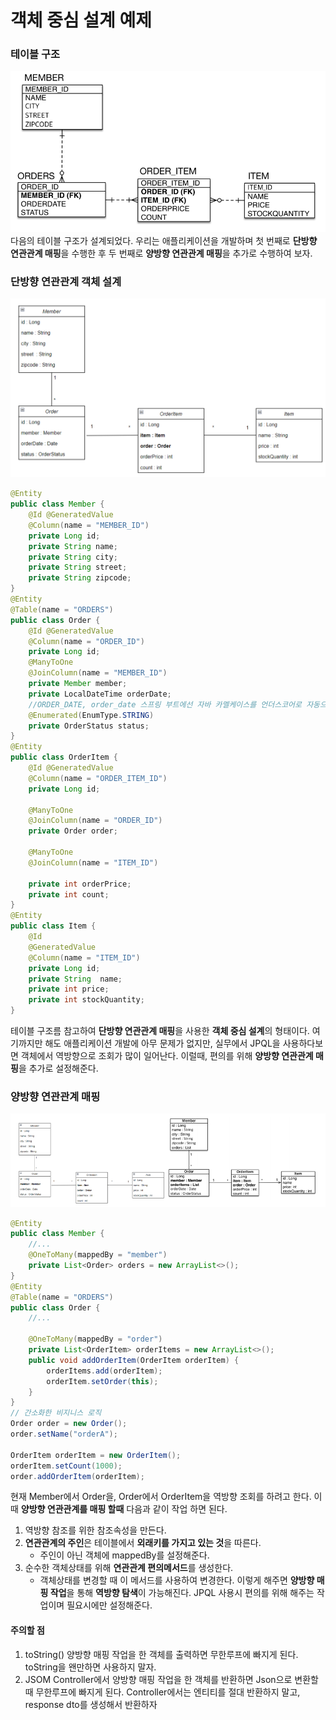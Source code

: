 # 객체 중심 설계 예제
### 테이블 구조
![image-20231011142856274](img/image-20231011142856274.png)
다음의 테이블 구조가 설계되었다.
우리는 애플리케이션을 개발하며 첫 번째로 **단방향 연관관계 매핑**을 수행한 후
두 번째로 **양방향 연관관계 매핑**을 추가로 수행하여 보자.
### 단방향 연관관계 객체 설계
![image-20231011145313289](img/image-20231011145313289.png)
```java
@Entity
public class Member {
    @Id @GeneratedValue
    @Column(name = "MEMBER_ID")
    private Long id;
    private String name;
    private String city;
    private String street;
    private String zipcode;
}
@Entity
@Table(name = "ORDERS")
public class Order {
    @Id @GeneratedValue
    @Column(name = "ORDER_ID")
    private Long id;
    @ManyToOne
    @JoinColumn(name = "MEMBER_ID")
    private Member member;
    private LocalDateTime orderDate; 
    //ORDER_DATE, order_date 스프링 부트에선 자바 카멜케이스를 언더스코어로 자동으로 바꿔줌
    @Enumerated(EnumType.STRING)
    private OrderStatus status;
}
@Entity
public class OrderItem {
    @Id @GeneratedValue
    @Column(name = "ORDER_ITEM_ID")
    private Long id;
    
    @ManyToOne
    @JoinColumn(name = "ORDER_ID")
    private Order order;
    
    @ManyToOne
    @JoinColumn(name = "ITEM_ID")
    
    private int orderPrice;
    private int count;
}
@Entity
public class Item {
    @Id
    @GeneratedValue
    @Column(name = "ITEM_ID")
    private Long id;
    private String  name;
    private int price;
    private int stockQuantity;
}
```
테이블 구조름 참고하여 **단방향 연관관계 매핑**을 사용한 **객체 중심 설계**의 형태이다.
여기까지만 해도 애플리케이션 개발에 아무 문제가 없지만,
실무에서 JPQL을 사용하다보면 객체에서 역방향으로 조회가 많이 일어난다.
이럴때, 편의를 위해 **양방향 연관관계 매핑**을 추가로 설정해준다.
### 양방향 연관관계 매핑
![image-20231011145619865](img/image-20231011145619865.png)
```java
@Entity
public class Member {
    //...
    @OneToMany(mappedBy = "member")
    private List<Order> orders = new ArrayList<>();
}
@Entity
@Table(name = "ORDERS")
public class Order {
    //...
    
    @OneToMany(mappedBy = "order")
    private List<OrderItem> orderItems = new ArrayList<>();
    public void addOrderItem(OrderItem orderItem) {
        orderItems.add(orderItem);
        orderItem.setOrder(this);
    }
}
// 간소화한 비지니스 로직
Order order = new Order();
order.setName("orderA");
    
OrderItem orderItem = new OrderItem();
orderItem.setCount(1000);
order.addOrderItem(orderItem);
```
현재 Member에서 Order을, Order에서 OrderItem을 역방향 조회를 하려고 한다.
이때 **양방향 연관관계를 매핑 할때** 다음과 같이 작업 하면 된다.
1. 역방향 참조를 위한 참조속성을 만든다.
2. **연관관계의 주인**은 테이블에서 **외래키를 가지고 있는 것**을 따른다.
   - 주인이 아닌 객체에 mappedBy를 설정해준다.
3. 순수한 객체상태를 위해 **연관관계 편의메서드**를 생성한다.
   - 객체상태를 변경할 때 이 메서드를 사용하여 변경한다.
이렇게 해주면 **양방향 매핑 작업**을 통해 **역방향 탐색**이 가능해진다.
JPQL 사용시 편의를 위해 해주는 작업이며 필요시에만 설정해준다.
#### 주의할 점
1. toString()
양방향 매핑 작업을 한 객체를 출력하면 무한루프에 빠지게 된다.
toString을 왠만하면 사용하지 말자.
2. JSOM
Controller에서 양방향 매핑 작업을 한 객체를 반환하면 Json으로 변환할때 무한루프에 빠지게 된다.
Controller에서는 엔티티를 절대 반환하지 말고, response dto를 생성해서 반환하자